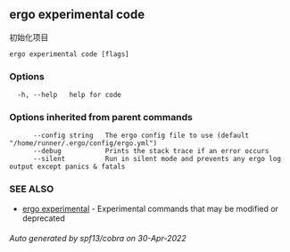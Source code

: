 ## ergo experimental code

初始化项目

```
ergo experimental code [flags]
```

### Options

```
  -h, --help   help for code
```

### Options inherited from parent commands

```
      --config string   The ergo config file to use (default "/home/runner/.ergo/config/ergo.yml")
      --debug           Prints the stack trace if an error occurs
      --silent          Run in silent mode and prevents any ergo log output except panics & fatals
```

### SEE ALSO

* [ergo experimental](ergo_experimental.md)	 - Experimental commands that may be modified or deprecated

###### Auto generated by spf13/cobra on 30-Apr-2022
